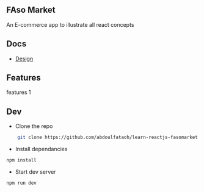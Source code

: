 ## FAso Market

An E-commerce app to illustrate all react concepts


## Docs

- [Design](https://www.tldraw.com/p/Esi4mJ6woC-NDwq2ECzf3?d=v360.275.534.501.page)


## Features

features 1


## Dev

- Clone the repo

```bash
    git clone https://github.com/abdoulfataoh/learn-reactjs-fasomarket.git
```

- Install dependancies

```bash
npm install
```

- Start dev server

```bash
npm run dev
```






